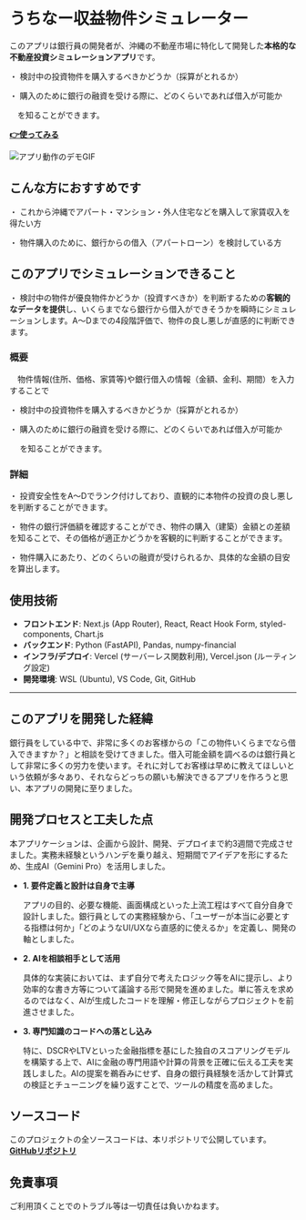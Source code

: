 # うちなー収益物件シミュレーター

このアプリは銀行員の開発者が、沖縄の不動産市場に特化して開発した**本格的な不動産投資シミュレーションアプリ**です。

・ 検討中の投資物件を購⼊するべきかどうか（採算がとれるか）

・ 購⼊のために銀⾏の融資を受ける際に、どのくらいであれば借入が可能か

 　を知ることができます。

**[👉使ってみる](https://uchina-investment-sim-te39.vercel.app/)**

![アプリ動作のデモGIF](demo.gif)


## こんな方におすすめです

・ これから沖縄でアパート・マンション・外人住宅などを購入して家賃収入を得たい方

・ 物件購入のために、銀行からの借入（アパートローン）を検討している方

## このアプリでシミュレーションできること

・ 検討中の物件が優良物件かどうか（投資すべきか）を判断するための**客観的なデータを提供**し、いくらまでなら銀行から借入ができそうかを瞬時にシミュレーションします。A～Dまでの4段階評価で、物件の良し悪しが直感的に判断できます。

### 概要

　物件情報(住所、価格、家賃等)や銀⾏借⼊の情報（金額、金利、期間）を⼊⼒することで

・ 検討中の投資物件を購⼊するべきかどうか（採算がとれるか）

・ 購⼊のために銀⾏の融資を受ける際に、どのくらいであれば借入が可能か

　 を知ることができます。

### 詳細

・ 投資安全性をA〜Dでランク付けしており、直観的に本物件の投資の良し悪しを判断することができます。

・ 物件の銀行評価額を確認することができ、物件の購入（建築）金額との差額を知ることで、その価格が適正かどうかを客観的に判断することができます。

・ 物件購入にあたり、どのくらいの融資が受けられるか、具体的な金額の目安を算出します。

##  使用技術

* **フロントエンド**: Next.js (App Router), React, React Hook Form, styled-components, Chart.js
* **バックエンド**: Python (FastAPI), Pandas, numpy-financial
* **インフラ/デプロイ**: Vercel (サーバーレス関数利用), Vercel.json (ルーティング設定)
* **開発環境**: WSL (Ubuntu), VS Code, Git, GitHub

---

## このアプリを開発した経緯

銀行員をしている中で、非常に多くのお客様からの「この物件いくらまでなら借入できますか？」と相談を受けてきました。借入可能金額を調べるのは銀行員として非常に多くの労力を使います。それに対してお客様は早めに教えてほしいという依頼が多々あり、それならどっちの願いも解決できるアプリを作ろうと思い、本アプリの開発に至りました。


## 開発プロセスと工夫した点

本アプリケーションは、企画から設計、開発、デプロイまで約3週間で完成させました。実務未経験というハンデを乗り越え、短期間でアイデアを形にするため、生成AI（Gemini Pro）を活用しました。

* **1. 要件定義と設計は自身で主導**

    アプリの目的、必要な機能、画面構成といった上流工程はすべて自分自身で設計しました。銀行員としての実務経験から、「ユーザーが本当に必要とする指標は何か」「どのようなUI/UXなら直感的に使えるか」を定義し、開発の軸としました。

* **2. AIを相談相手として活用**

    具体的な実装においては、まず自分で考えたロジック等をAIに提示し、より効率的な書き方等について議論する形で開発を進めました。単に答えを求めるのではなく、AIが生成したコードを理解・修正しながらプロジェクトを前進させました。

* **3. 専門知識のコードへの落とし込み**

    特に、DSCRやLTVといった金融指標を基にした独自のスコアリングモデルを構築する上で、AIに金融の専門用語や計算の背景を正確に伝える工夫を実践しました。AIの提案を鵜呑みにせず、自身の銀行員経験を活かして計算式の検証とチューニングを繰り返すことで、ツールの精度を高めました。


## ソースコード

このプロジェクトの全ソースコードは、本リポジトリで公開しています。
[**GitHubリポジトリ**](https://github.com/k213009/uchina-investment-sim)


## 免責事項
ご利用頂くことでのトラブル等は一切責任は負いかねます。
